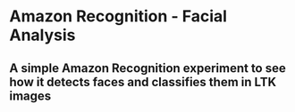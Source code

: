 # Amazon Recognition - Facial Analysis
## A simple Amazon Recognition experiment to see how it detects faces and classifies them in LTK images
